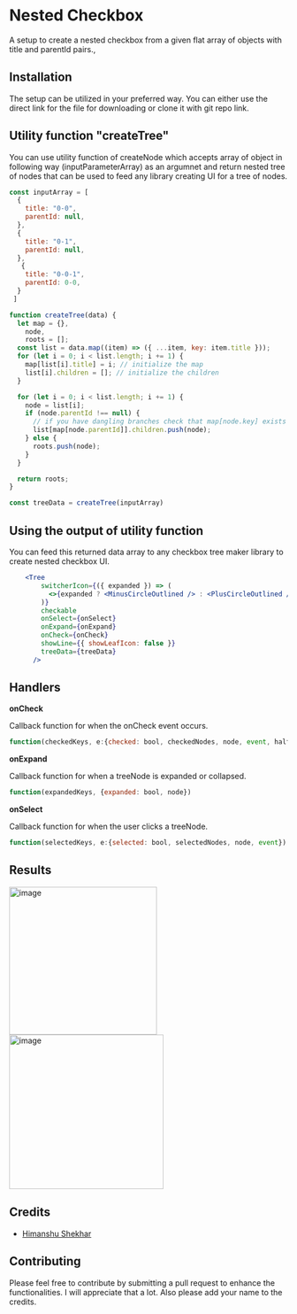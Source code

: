 # Nested Checkbox

A setup to create a nested checkbox from a given flat array of objects with title and parentId pairs.,

## Installation

The setup can be utilized in your preferred way. You can either use the direct link for the file for downloading or clone it with git repo link.

## Utility function "createTree"
You can use utility function of createNode which accepts array of object in following way (inputParameterArray) as an argumnet and return nested tree of nodes that can be used to feed any library creating UI for a tree of nodes.

```js
const inputArray = [
  {
    title: "0-0",
    parentId: null,
  },
  {
    title: "0-1",
    parentId: null,
  },
   {
    title: "0-0-1",
    parentId: 0-0,
  }
 ]

function createTree(data) {
  let map = {},
    node,
    roots = [];
  const list = data.map((item) => ({ ...item, key: item.title }));
  for (let i = 0; i < list.length; i += 1) {
    map[list[i].title] = i; // initialize the map
    list[i].children = []; // initialize the children
  }

  for (let i = 0; i < list.length; i += 1) {
    node = list[i];
    if (node.parentId !== null) {
      // if you have dangling branches check that map[node.key] exists
      list[map[node.parentId]].children.push(node);
    } else {
      roots.push(node);
    }
  }

  return roots;
}

const treeData = createTree(inputArray)

```

## Using the output of utility function

You can feed this returned data array to any checkbox tree maker library to create nested checkbox UI.

```jsx
    <Tree
        switcherIcon={({ expanded }) => (
          <>{expanded ? <MinusCircleOutlined /> : <PlusCircleOutlined />}</>
        )}
        checkable
        onSelect={onSelect}
        onExpand={onExpand}
        onCheck={onCheck}
        showLine={{ showLeafIcon: false }}
        treeData={treeData}
      />
 ```
 ## Handlers 
 
 **onCheck**
 
 Callback function for when the onCheck event occurs.
 
 ```js
 function(checkedKeys, e:{checked: bool, checkedNodes, node, event, halfCheckedKeys})
 ```
 
 **onExpand**
 
 Callback function for when a treeNode is expanded or collapsed. 
 
 ```js
 function(expandedKeys, {expanded: bool, node})
 ```
 
 **onSelect**
 
 Callback function for when the user clicks a treeNode.
 
 ```js
 function(selectedKeys, e:{selected: bool, selectedNodes, node, event})
 ```
 
 ## Results
 
 <img width="267" alt="image" src="https://user-images.githubusercontent.com/24574845/177084214-ea2db989-df38-4d9d-b9c4-e9b8ae846342.png">

<img width="279" alt="image" src="https://user-images.githubusercontent.com/24574845/177084080-45ca1b6e-4b50-4494-9489-1e0849fc9bd6.png">

 
## Credits

- [Himanshu Shekhar](https://github.com/HimanshuShekharCu)

## Contributing

Please feel free to contribute by submitting a pull request to enhance the functionalities. I will appreciate that a lot. Also please add your name to the credits.
